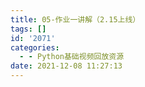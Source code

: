 ```yaml
---
title: 05-作业一讲解（2.15上线）
tags: []
id: '2071'
categories:
  - - Python基础视频回放资源
date: 2021-12-08 11:27:13
---
```

